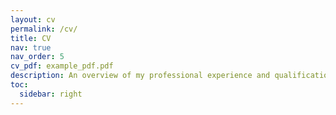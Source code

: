 ```yaml
---
layout: cv
permalink: /cv/
title: CV
nav: true
nav_order: 5
cv_pdf: example_pdf.pdf
description: An overview of my professional experience and qualifications. You can download a PDF version from the button above.
toc:
  sidebar: right
---
```

